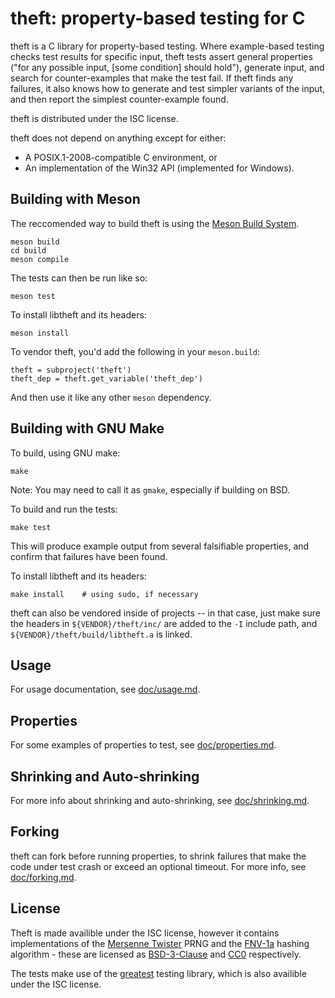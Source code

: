 theft: property-based testing for C
===================================

theft is a C library for property-based testing. Where example-based testing
checks test results for specific input, theft tests assert general properties
("for any possible input, [some condition] should hold"), generate input, and
search for counter-examples that make the test fail. If theft finds any
failures, it also knows how to generate and test simpler variants of the input,
and then report the simplest counter-example found.

theft is distributed under the ISC license.

theft does not depend on anything except for either:

- A POSIX.1-2008-compatible C environment, or
- An implementation of the Win32 API (implemented for Windows).

Building with Meson
-------------------

The reccomended way to build theft is using the
[Meson Build System](https://mesonbuild.com).

    meson build
    cd build
    meson compile

The tests can then be run like so:

    meson test

To install libtheft and its headers:

    meson install

To vendor theft, you'd add the following in your `meson.build`:

    theft = subproject('theft')
    theft_dep = theft.get_variable('theft_dep')

And then use it like any other `meson` dependency.

Building with GNU Make
----------------------

To build, using GNU make:

    make

Note: You may need to call it as `gmake`, especially if building on BSD.

To build and run the tests:

    make test

This will produce example output from several falsifiable properties, and
confirm that failures have been found.

To install libtheft and its headers:

    make install    # using sudo, if necessary

theft can also be vendored inside of projects -- in that case, just make
sure the headers in `${VENDOR}/theft/inc/` are added to the `-I` include
path, and `${VENDOR}/theft/build/libtheft.a` is linked.

Usage
-----

For usage documentation, see [doc/usage.md](doc/usage.md).

Properties
----------

For some examples of properties to test, see
[doc/properties.md](doc/properties.md).

Shrinking and Auto-shrinking
----------------------------

For more info about shrinking and auto-shrinking, see
[doc/shrinking.md](doc/shrinking.md).

Forking
-------

theft can fork before running properties, to shrink failures that make
the code under test crash or exceed an optional timeout. For more info,
see [doc/forking.md](doc/forking.md).

License
-------

Theft is made availible under the ISC license, however it contains
implementations of the [Mersenne Twister][mt] PRNG and the [FNV-1a][fnv]
hashing algorithm - these are licensed as [BSD-3-Clause][bsd3] and [CC0][cc0]
respectively.

The tests make use of the [greatest][] testing library, which is also availible
under the ISC license.

[greatest]: https://github.com/silentbicycle/greatest
[mt]: http://www.math.sci.hiroshima-u.ac.jp/~m-mat/MT/emt.html
[fnv]: http://www.isthe.com/chongo/tech/comp/fnv/
[bsd3]: https://opensource.org/licenses/BSD-3-Clause
[cc0]: https://creativecommons.org/share-your-work/public-domain/cc0/
